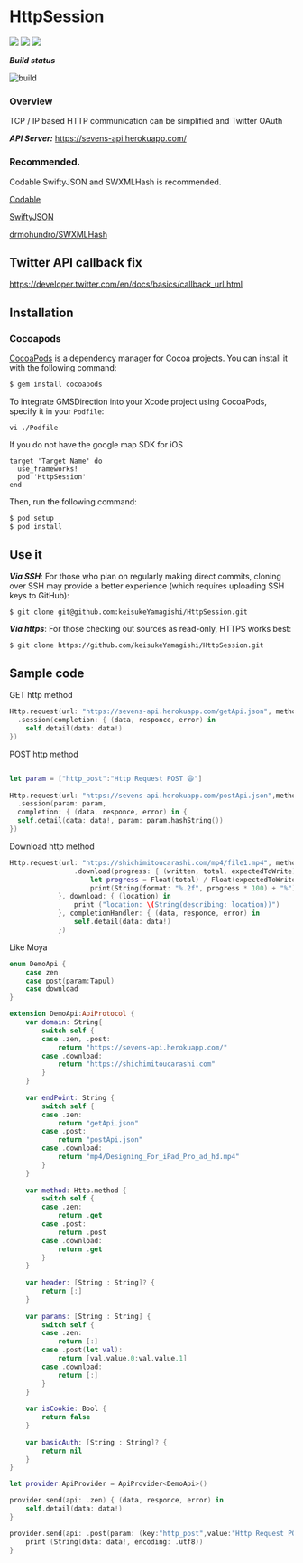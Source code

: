 # HttpSession

[![](https://img.shields.io/badge/HP-shichimitoucarashi-00acee)](https://shichimitoucarashi.com/)
[![](https://img.shields.io/badge/Lang-Swift-ff69b4)](https://developer.apple.com/jp/swift/)
[![](https://img.shields.io/badge/LICENCE-MIT-orange)](https://github.com/keisukeYamagishi/HttpRequest/blob/master/LICENSE)

***Build status***

![build](https://github.com/keisukeYamagishi/HttpSession/workflows/build/badge.svg)

### Overview

TCP / IP based HTTP communication can be simplified
and Twitter OAuth

***API Server:*** https://sevens-api.herokuapp.com/

### Recommended.

Codable SwiftyJSON and SWXMLHash is recommended.

[Codable](https://developer.apple.com/documentation/swift/codable)

[SwiftyJSON](https://github.com/SwiftyJSON/SwiftyJSON)

[drmohundro/SWXMLHash](https://github.com/drmohundro/SWXMLHash)

## Twitter API callback fix

https://developer.twitter.com/en/docs/basics/callback_url.html

## Installation

### Cocoapods

[CocoaPods](https://cocoapods.org/pods/HttpSession) is a dependency manager for Cocoa projects. You can install it with the following command:

```bash
$ gem install cocoapods
```
To integrate GMSDirection into your Xcode project using CocoaPods, specify it in your `Podfile`:

```
vi ./Podfile 
```

If you do not have the google map SDK for iOS

```
target 'Target Name' do
  use_frameworks!
  pod 'HttpSession'
end
```
Then, run the following command:

```bash
$ pod setup
$ pod install
```

## Use it

***Via SSH***: For those who plan on regularly making direct commits, cloning over SSH may provide a better experience (which requires uploading SSH keys to GitHub):

```
$ git clone git@github.com:keisukeYamagishi/HttpSession.git
```
***Via https***: For those checking out sources as read-only, HTTPS works best:

```
$ git clone https://github.com/keisukeYamagishi/HttpSession.git
```

## Sample code

GET http method

```swift
Http.request(url: "https://sevens-api.herokuapp.com/getApi.json", method: .get)
  .session(completion: { (data, responce, error) in
    self.detail(data: data!)
})
```

POST http method

```swift

let param = ["http_post":"Http Request POST 😄"]
            
Http.request(url: "https://sevens-api.herokuapp.com/postApi.json",method: .post)
  .session(param: param,
  completion: { (data, responce, error) in {
  self.detail(data: data!, param: param.hashString())
})

```

Download http method

```swift
Http.request(url: "https://shichimitoucarashi.com/mp4/file1.mp4", method: .get)
                .download(progress: { (written, total, expectedToWrite) in
                    let progress = Float(total) / Float(expectedToWrite)
                    print(String(format: "%.2f", progress * 100) + "%")                    
            }, download: { (location) in
                print ("location: \(String(describing: location))")
            }, completionHandler: { (data, responce, error) in
                self.detail(data: data!)
            })
```

Like Moya


```swift
enum DemoApi {
    case zen
    case post(param:Tapul)
    case download
}

extension DemoApi:ApiProtocol {
    var domain: String{
        switch self {
        case .zen, .post:
            return "https://sevens-api.herokuapp.com/"
        case .download:
            return "https://shichimitoucarashi.com"
        }
    }
    
    var endPoint: String {
        switch self {
        case .zen:
            return "getApi.json"
        case .post:
            return "postApi.json"
        case .download:
            return "mp4/Designing_For_iPad_Pro_ad_hd.mp4"
        }
    }
    
    var method: Http.method {
        switch self {
        case .zen:
            return .get
        case .post:
            return .post
        case .download:
            return .get
        }
    }
    
    var header: [String : String]? {
        return [:]
    }
    
    var params: [String : String] {
        switch self {
        case .zen:
            return [:]
        case .post(let val):
            return [val.value.0:val.value.1]
        case .download:
            return [:]
        }
    }
    
    var isCookie: Bool {
        return false
    }
    
    var basicAuth: [String : String]? {
        return nil
    }
}
```

```swift
let provider:ApiProvider = ApiProvider<DemoApi>()

provider.send(api: .zen) { (data, responce, error) in
    self.detail(data: data!)
}

provider.send(api: .post(param: (key:"http_post",value:"Http Request POST 😄"))) { (data, responce, error) in
    print (String(data: data!, encoding: .utf8))
}
```


